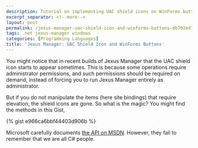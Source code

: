 ```yaml
---
description: Tutorial on implementing UAC shield icons on WinForms buttons in Jexus Manager to indicate operations requiring administrator permissions.
excerpt_separator: <!--more-->
layout: post
permalink: /jexus-manager-uac-shield-icon-and-winforms-buttons-db702ed73e13
tags: .net jexus-manager windows
categories: [Programming Languages]
title: 'Jexus Manager: UAC Shield Icon and WinForms Buttons'
---
```

You might notice that in recent builds of Jexus Manager that the UAC shield icon starts to appear sometimes. This is because some operations require administrator permissions, and such permissions should be required on demand, instead of forcing you to run Jexus Manager entirely as administrator.
<!--more-->

But if you do not manipulate the items (here site bindings) that require elevation, the shield icons are gone. So what is the magic? You might find the methods in this Gist,

{% gist e966ca6bbf44403d906b %}

Microsoft carefully documents [the API on MSDN](https://learn.microsoft.com/windows/win32/controls/bcm-setshield). However, they fail to remember that we are all C# people.
